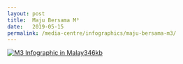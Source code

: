 ```yaml
---
layout: post
title:  Maju Bersama M³
date:   2019-05-15
permalink: /media-centre/infographics/maju-bersama-m3/
---
```


<a href="/images/PDF/M³_Malay_Infographic_346KB.pdf" class="project-link no-pdf-icon" target="_blank">
  <img src="/images/m3-infographic-mly-thumb.jpg" alt="M3 Infographic in Malay">346kb
</a>
